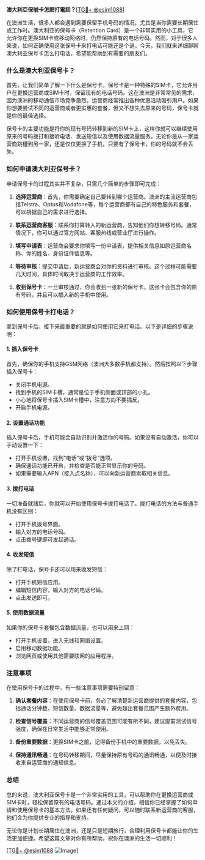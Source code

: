 **澳大利亞保號卡怎麽打電話？**[[TG💪+ @esim1088](https://t.me/s/esim1088)]

在澳洲生活，很多人都会遇到需要保留手机号码的情况，尤其是当你需要长期居住或工作时。澳大利亚的保号卡（Retention Card）是一个非常实用的小工具，它允许你在更换SIM卡或移动网络时，仍然保持原有的电话号码。然而，对于很多人来说，如何正确使用这张保号卡来打电话可能还是个谜。今天，我们就来详细聊聊澳大利亚保号卡怎么打电话，希望能帮助到有需要的朋友们。

### 什么是澳大利亚保号卡？

首先，让我们简单了解一下什么是保号卡。保号卡是一种特殊的SIM卡，它允许用户在更换运营商或SIM卡时，保留现有的电话号码。这在澳洲是非常常见的需求，因为澳洲的移动通信市场竞争激烈，运营商经常推出各种优惠活动吸引用户。如果你想要尝试不同的运营商或者更实惠的套餐，但又不想失去原来的号码，保号卡就是你的最佳选择。

保号卡的主要功能是将你的现有号码转移到新的SIM卡上，这样你就可以继续使用原来的号码拨打和接听电话、发送短信以及使用数据流量服务。无论你是从一家运营商跳槽到另一家，还是仅仅更换了手机，只要有了保号卡，你的号码就不会丢失。

### 如何申请澳大利亚保号卡？

申请保号卡的过程其实并不复杂，只需几个简单的步骤即可完成：

1. **选择运营商**：首先，你需要确定自己要转到哪个运营商。澳洲的主流运营商包括Telstra、Optus和Vodafone等，每个运营商都有自己的特色服务和套餐，可以根据自己的需求进行选择。

2. **联系运营商客服**：联系你打算转入的新运营商，告知他们你想转移号码。通常情况下，你可以通过官方网站、客服热线或营业厅进行操作。

3. **填写申请表**：运营商会要求你填写一份申请表，提供相关信息如原运营商名称、你的姓名、身份证件信息等。

4. **等待审核**：提交申请后，新运营商会对你的资料进行审核。这个过程可能需要几天时间，具体时间取决于运营商的工作效率。

5. **收到保号卡**：一旦审核通过，你会收到一张新的保号卡。这张卡会包含你的原有号码，并且可以插入新的手机中使用。

### 如何使用保号卡打电话？

拿到保号卡后，接下来最重要的就是如何使用它来打电话。以下是详细的步骤说明：

#### 1. 插入保号卡

首先，确保你的手机支持GSM网络（澳洲大多数手机都支持）。然后按照以下步骤插入保号卡：

- 关闭手机电源。
- 找到手机的SIM卡槽，通常是位于手机侧面或顶部的小孔。
- 小心地将保号卡插入SIM卡槽中，注意方向不要插反。
- 开启手机电源。

#### 2. 设置通话功能

插入保号卡后，手机可能会自动识别并激活你的号码。如果没有自动激活，你可以手动设置一下：

- 打开手机设置，找到“电话”或“拨号”选项。
- 确保通话功能已开启，并检查是否能正常显示你的号码。
- 如果需要输入APN（接入点名称），可以向新运营商索取相关信息。

#### 3. 拨打电话

一切准备就绪后，你就可以开始使用保号卡拨打电话了。拨打电话的方法与普通手机没有区别：

- 打开手机拨号界面。
- 输入对方的电话号码。
- 点击拨号键即可发起通话。

#### 4. 收发短信

除了打电话，保号卡还可以用来收发短信：

- 打开手机短信应用。
- 编辑短信内容，输入对方的电话号码。
- 点击发送即可。

#### 5. 使用数据流量

如果你的保号卡套餐包含数据流量，也可以用来上网：

- 打开手机设置，进入无线和网络设置。
- 启用移动数据功能。
- 浏览网页或使用其他需要联网的应用程序。

### 注意事项

在使用保号卡的过程中，有一些注意事项需要特别留意：

1. **确认套餐内容**：在使用保号卡前，务必了解清楚新运营商提供的套餐内容，包括通话分钟数、短信数量、数据流量等，避免超出套餐范围产生额外费用。

2. **检查信号覆盖**：不同运营商的信号覆盖范围可能有所不同，建议提前测试信号强度，确保在日常生活中能够正常使用。

3. **备份重要数据**：更换SIM卡之前，记得备份手机中的重要数据，以免丢失。

4. **保持通讯畅通**：在号码转移期间，尽量保持原有号码的通讯畅通，以便及时接收来自运营商的通知信息。

### 总结

总的来说，澳大利亚保号卡是一个非常实用的工具，可以帮助你在更换运营商或SIM卡时，轻松保留原有的电话号码。通过本文的介绍，相信你已经掌握了如何申请和使用保号卡的基本方法。如果还有任何疑问，可以随时联系新运营商的客服，他们会为你提供专业的指导和支持。

无论你是计划长期居住在澳洲，还是只是短期旅行，合理利用保号卡都能让你的生活更加便捷。希望这篇文章对你有所帮助，祝你在澳洲的生活一切顺利！

[[TG💪+ @esim1088](https://t.me/s/esim1088) ![Image](https://i.postimg.cc/4NQfJmqS/Snipaste-2025-05-13-00-14-12.png)]